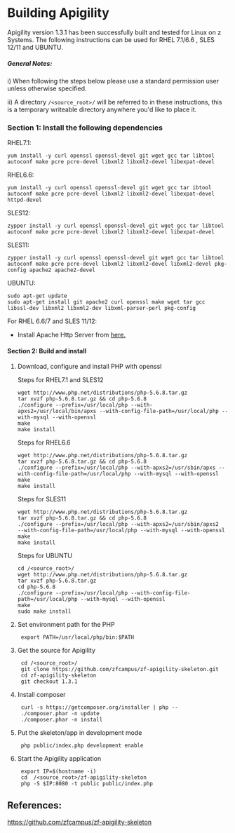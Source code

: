 # Building Apigility

Apigility version 1.3.1 has been successfully built and tested for Linux on z Systems. The following instructions can be used for RHEL 7.1/6.6 , SLES 12/11 and UBUNTU.

##### General Notes:
      
i) When following the steps below please use a standard permission user unless otherwise specified.

ii) A directory `/<source_root>/` will be referred to in these instructions, this is a temporary writeable directory anywhere you'd like to place it.


### Section 1: Install the following dependencies

RHEL7.1:
```
yum install -y curl openssl openssl-devel git wget gcc tar libtool autoconf make pcre pcre-devel libxml2 libxml2-devel libexpat-devel 
```
RHEL6.6:
```
yum install -y curl openssl openssl-devel git wget gcc tar ibtool autoconf make pcre pcre-devel libxml2 libxml2-devel libexpat-devel  httpd-devel
```

SLES12:
```
zypper install -y curl openssl openssl-devel git wget gcc tar libtool autoconf make pcre pcre-devel libxml2 libxml2-devel libexpat-devel
```
	
SLES11:
```
zypper install -y curl openssl openssl-devel git wget gcc tar libtool autoconf make pcre pcre-devel libxml2 libxml2-devel libxml2-devel pkg-config apache2 apache2-devel
```
	
UBUNTU:
```
sudo apt-get update
sudo apt-get install git apache2 curl openssl make wget tar gcc libssl-dev libxml2 libxml2-dev libxml-parser-perl pkg-config
```

For RHEL 6.6/7 and SLES 11/12:
* Install Apache Http Server from [here.](https://github.com/linux-on-ibm-z/docs/wiki/Building-Apache-HTTP-Server)
   
#### Section 2: Build and install
1. Download, configure and install PHP with openssl
 
	Steps for RHEL7.1 and SLES12
	```
	wget http://www.php.net/distributions/php-5.6.8.tar.gz 
	tar xvzf php-5.6.8.tar.gz && cd php-5.6.8
	./configure --prefix=/usr/local/php --with-apxs2=/usr/local/bin/apxs --with-config-file-path=/usr/local/php --with-mysql --with-openssl
	make
	make install
	```
	
	Steps for RHEL6.6
	```
	wget http://www.php.net/distributions/php-5.6.8.tar.gz 
	tar xvzf php-5.6.8.tar.gz && cd php-5.6.8
	./configure --prefix=/usr/local/php --with-apxs2=/usr/sbin/apxs --with-config-file-path=/usr/local/php --with-mysql --with-openssl
	make
	make install
	```
	
	Steps for SLES11
	```
	wget http://www.php.net/distributions/php-5.6.8.tar.gz 
	tar xvzf php-5.6.8.tar.gz && cd php-5.6.8
	./configure --prefix=/usr/local/php --with-apxs2=/usr/sbin/apxs2 	--with-config-file-path=/usr/local/php --with-mysql --with-openssl
	make 
	make install
	```
	
	Steps for UBUNTU
	```
	cd /<source_root>/
	wget http://www.php.net/distributions/php-5.6.8.tar.gz 
	tar xvzf php-5.6.8.tar.gz
	cd php-5.6.8
	./configure --prefix=/usr/local/php --with-config-file-path=/usr/local/php --with-mysql --with-openssl
	make
	sudo make install
	```
	
2. Set environment path for the PHP

		export PATH=/usr/local/php/bin:$PATH

3. Get the source for Apigility

        cd /<source_root>/
        git clone https://github.com/zfcampus/zf-apigility-skeleton.git 
        cd zf-apigility-skeleton 
        git checkout 1.3.1

4. Install composer

        curl -s https://getcomposer.org/installer | php --
        ./composer.phar -n update
        ./composer.phar -n install

5. Put the skeleton/app in development mode

        php public/index.php development enable


6. Start the Apigility application

        export IP=$(hostname -i)
        cd  /<source_root>/zf-apigility-skeleton
        php -S $IP:8080 -t public public/index.php

## References:

https://github.com/zfcampus/zf-apigility-skeleton

